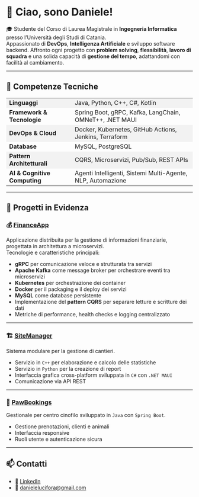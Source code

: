 # 👋 Ciao, sono Daniele!

🎓 Studente del Corso di Laurea Magistrale in **Ingegneria Informatica** presso l’Università degli Studi di Catania.  
Appassionato di **DevOps**, **Intelligenza Artificiale** e sviluppo software backend. 
Affronto ogni progetto con **problem solving**, **flessibilità**, **lavoro di squadra** e una solida capacità di **gestione del tempo**, adattandomi con facilità al cambiamento.

---

## 🧠 Competenze Tecniche

<table>
  <tr style="background-color:#f2f2f2">
    <td><strong>Linguaggi</strong></td>
    <td>Java, Python, C++, C#, Kotlin</td>
  </tr>
  <tr>
    <td><strong>Framework & Tecnologie</strong></td>
    <td>Spring Boot, gRPC, Kafka, LangChain, OMNeT++, .NET MAUI</td>
  </tr>
  <tr style="background-color:#f2f2f2">
    <td><strong>DevOps & Cloud</strong></td>
    <td>Docker, Kubernetes, GitHub Actions, Jenkins, Terraform</td>
  </tr>
  <tr>
    <td><strong>Database</strong></td>
    <td>MySQL, PostgreSQL</td>
  </tr>
  <tr style="background-color:#f2f2f2">
    <td><strong>Pattern Architetturali</strong></td>
    <td>CQRS, Microservizi, Pub/Sub, REST APIs</td>
  </tr>
  <tr>
    <td><strong>AI & Cognitive Computing</strong></td>
    <td>Agenti Intelligenti, Sistemi Multi-Agente, NLP, Automazione</td>
  </tr>
</table>

---

## 🚀 Progetti in Evidenza

### 💰 [FinanceApp](https://github.com/DanieleLucifora/FinanceApp)
Applicazione distribuita per la gestione di informazioni finanziarie, progettata in architettura a microservizi.  
Tecnologie e caratteristiche principali:
- **gRPC** per comunicazione veloce e strutturata tra servizi
- **Apache Kafka** come message broker per orchestrare eventi tra microservizi
- **Kubernetes** per orchestrazione dei container
- **Docker** per il packaging e il deploy dei servizi
- **MySQL** come database persistente
- Implementazione del **pattern CQRS** per separare letture e scritture dei dati
- Metriche di performance, health checks e logging centralizzato

---

### 🏗️ [SiteManager](https://github.com/DanieleLucifora/SiteManager)
Sistema modulare per la gestione di cantieri.
- Servizio in `C++` per elaborazione e calcolo delle statistiche
- Servizio in `Python` per la creazione di report
- Interfaccia grafica cross-platform sviluppata in `C#` con `.NET MAUI`
- Comunicazione via API REST

---

### 🐶 [PawBookings](https://github.com/Prv2106/PawBookings)
Gestionale per centro cinofilo sviluppato in `Java` con `Spring Boot`.
- Gestione prenotazioni, clienti e animali
- Interfaccia responsive
- Ruoli utente e autenticazione sicura

---

## 📫 Contatti

- 💼 [LinkedIn](www.linkedin.com/in/daniele-lucifora-6651966a)
- 📧 [danielelucifora@gmail.com](mailto:danielelucifora@gmail.com)
